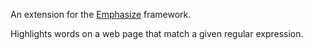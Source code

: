 
An extension for the [Emphasize](https://github.com/charbugs/emphasize) framework. 

Highlights words on a web page that match a given regular expression.
